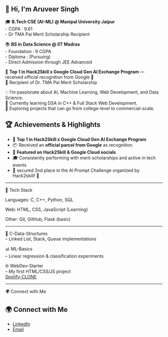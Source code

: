 ## 👋 Hi, I'm Aruveer Singh

🎓 **B.Tech CSE (AI-ML) @ Manipal University Jaipur**    
    - CGPA : 9.61         
    - Dr TMA Pai Merit Scholarship Recipient     
    
📚 **BS in Data Science @ IIT Madras**     
    - Foundation : 9 CGPA          
    - Diploma : (Pursuing)     
    - Direct Admission through JEE Advanced     

🚀 **Top 1 in Hack2Skill x Google Cloud Gen AI Exchange Program** — received official recognition from Google 🎁                  
🏅 Recipient of Dr. TMA Pai Merit Scholarship             
 
💡 I’m passionate about AI, Machine Learning, Web Development, and Data Science.           
🌱 Currently learning DSA in C++ & Full Stack Web Development.           
🚀 Exploring projects that can go from college-level to commercial-scale.                   

## 🏆 Achievements & Highlights         
- 🥇 **Top 1 in Hack2Skill x Google Cloud Gen AI Exchange Program**             
- 📦 Received an **official parcel from Google** as recognition.            
- 📢 **Featured on Hack2Skill & Google Cloud socials**            
- 🎓 Consistently performing with merit scholarships and active in tech events             
- 🥈 secured 2nd place  in the AI Prompt Challenge organized by Hack2skill! 🎉                         


---          

🔧 Tech Stack                

Languages: C, C++, Python, SQL               

Web: HTML, CSS, JavaScript (Learning)                

Other: Git, GitHub, Flask (basic)              


---

🔗 C-Data-Structures             
 – Linked List, Stack, Queue implementations              

📊 ML-Basics       
 – Linear regression & classification experiments      

🌐 WebDev-Starter      
 – My first HTML/CSS/JS project       
      [Spotify-CLONE](https://github.com/Aruveer/spotify-clone)     

      
---





🌍 Connect with Me

## 🌍 Connect with Me  

- [LinkedIn](https://www.linkedin.com/in/aruveer-singh)  
- [Email](mailto:aruveeryadav.com)  
